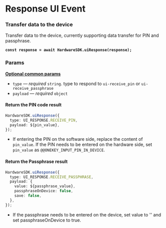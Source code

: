 # Response UI Event

### Transfer data to the device

Transfer data to the device, currently supporting data transfer for PIN and passphrase.

<pre class="language-typescript"><code class="lang-typescript"><strong>const response = await HardwareSDK.uiResponse(response);
</strong></code></pre>

### Params

[**Optional common params**](../common-params.md)

* `type` — _required_ `string`. type to respond to `ui-receive_pin` or `ui-receive_passphrase`
* `payload` — _required_ `object`

#### Return the PIN code result

```typescript
HardwareSDK.uiResponse({
  type: UI_RESPONSE.RECEIVE_PIN,
  payload: ${pin_value},
});
```

* If entering the PIN on the software side, replace the content of `pin_value`. If the PIN needs to be entered on the hardware side, set `pin_value` as `@@ONEKEY_INPUT_PIN_IN_DEVICE`.

#### Return the Passphrase result

```typescript
HardwareSDK.uiResponse({
  type: UI_RESPONSE.RECEIVE_PASSPHRASE,
  payload: {
    value: ${passphrase_value},
    passphraseOnDevice: false,
    save: false,
  },
});
```

* If the passphrase needs to be entered on the device, set value to '' and set passphraseOnDevice to true.
